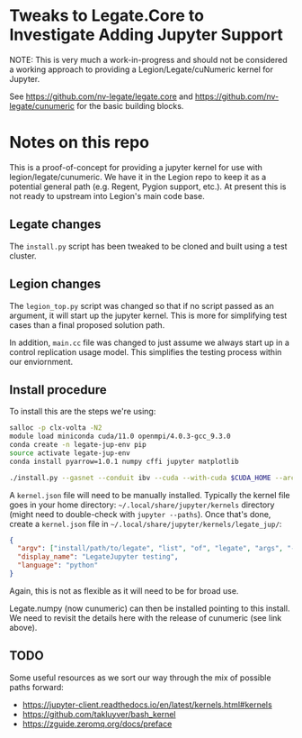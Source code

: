 # Tweaks to Legate.Core to Investigate Adding Jupyter Support

NOTE: This is very much a work-in-progress and should not be considered a working approach to providing a
Legion/Legate/cuNumeric kernel for Jupyter.

   See https://github.com/nv-legate/legate.core and https://github.com/nv-legate/cunumeric for the basic building blocks.

# Notes on this repo

This is a proof-of-concept for providing a jupyter kernel for use with legion/legate/cunumeric.  We have it in the Legion
repo to keep it as a potential general path (e.g. Regent, Pygion support, etc.).  At present this is not ready to upstream
into Legion's main code base.

## Legate changes

The `install.py` script has been tweaked to be cloned and built using a test cluster.

## Legion changes

The `legion_top.py` script was changed so that if no script passed as an
argument, it will start up the jupyter kernel.  This is more for simplifying
test cases than a final proposed solution path.

In addition, `main.cc` file was changed to just assume we always start up in a
control replication usage model.  This simplifies the testing process within our
enviornment.

## Install procedure

To install this are the steps we're using:

```bash
salloc -p clx-volta -N2
module load miniconda cuda/11.0 openmpi/4.0.3-gcc_9.3.0
conda create -n legate-jup-env pip
source activate legate-jup-env
conda install pyarrow=1.0.1 numpy cffi jupyter matplotlib

./install.py --gasnet --conduit ibv --cuda --with-cuda $CUDA_HOME --arch volta
```

A `kernel.json` file will need to be manually installed. Typically the kernel
file goes in your home directory: `~/.local/share/jupyter/kernels` directory
(might need to double-check with `jupyter --paths`).  Once that's done,
create a `kernel.json` file in `~/.local/share/jupyter/kernels/legate_jup/`:

```json
{
  "argv": ["install/path/to/legate", "list", "of", "legate", "args", "--jupyter-connection-file", "{connection_file}"],
  "display_name": "LegateJupyter testing",
  "language": "python"
}
```

Again, this is not as flexible as it will need to be for broad use.

Legate.numpy (now cunumeric) can then be installed pointing to this
install.  We need to revisit the details here with the release of
cunumeric (see link above).

## TODO

Some useful resources as we sort our way through the mix of possible paths forward:

* https://jupyter-client.readthedocs.io/en/latest/kernels.html#kernels
* https://github.com/takluyver/bash_kernel
* https://zguide.zeromq.org/docs/preface
